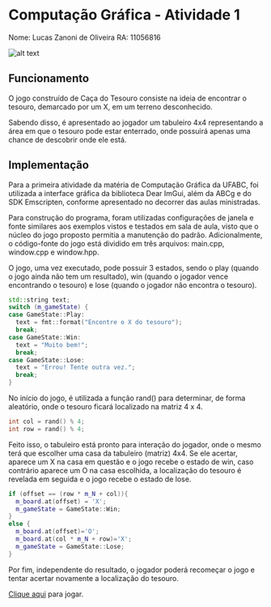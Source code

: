 # Computação Gráfica - Atividade 1

Nome: Lucas Zanoni de Oliveira
RA: 11056816

![alt text](https://www.nattrip.com.br/wp-content/uploads/2017/07/team-building-caca-ao-tesouro-01-1500x430.jpg)

## Funcionamento

O jogo construído de Caça do Tesouro consiste na ideia de encontrar o tesouro, demarcado por um X, em um terreno desconhecido. 

Sabendo disso, é apresentado ao jogador um tabuleiro 4x4 representando a área em que o tesouro pode estar enterrado, onde possuirá apenas uma chance de descobrir onde ele está.

## Implementação

Para a primeira atividade da matéria de Computação Gráfica da UFABC, foi utilizada a interface gráfica da biblioteca Dear ImGui, além da ABCg e do SDK Emscripten, conforme apresentado no decorrer das aulas ministradas.

Para construção do programa, foram utilizadas configurações de janela e fonte similares aos exemplos vistos e testados em sala de aula, visto que o núcleo do jogo proposto permitia a manutenção do padrão. Adicionalmente, o código-fonte do jogo está dividido em três arquivos: main.cpp, window.cpp e window.hpp.

O jogo, uma vez executado, pode possuir 3 estados, sendo o play (quando o jogo ainda não tem um resultado), win (quando o jogador vence encontrando o tesouro) e lose (quando o jogador não encontra o tesouro).

```c++
std::string text;
switch (m_gameState) {
case GameState::Play:
  text = fmt::format("Encontre o X do tesouro");
  break;
case GameState::Win:
  text = "Muito bem!";
  break;
case GameState::Lose:
  text = "Errou! Tente outra vez.";
  break;
}
```

No início do jogo, é utilizada a função rand() para determinar, de forma aleatório, onde o tesouro ficará localizado na matriz 4 x 4.

```c++
int col = rand() % 4;
int row = rand() % 4;
```

Feito isso, o tabuleiro está pronto para interação do jogador, onde o mesmo terá que escolher uma casa da tabuleiro (matriz) 4x4. Se ele acertar, aparece um X na casa em questão e o jogo recebe o estado de win, caso contrário aparece um O na casa escolhida, a localização do tesouro é revelada em seguida e o jogo recebe o estado de lose.

```c++
if (offset == (row * m_N + col)){
  m_board.at(offset) = 'X';
  m_gameState = GameState::Win;
}
else {
  m_board.at(offset)='O';
  m_board.at(col * m_N + row)='X';
  m_gameState = GameState::Lose;
}
```

Por fim, independente do resultado, o jogador poderá recomeçar o jogo e tentar acertar novamente a localização do tesouro.

[Clique aqui](https://zzanoni.github.io/computacao_grafica/atividade1/abcg/public/index.html) para jogar. 
